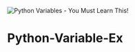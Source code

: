 ![Python Variables - You Must Learn This!](https://github.com/user-attachments/assets/eeea6296-3e92-4c1d-9d5c-3d32cc003297)
# Python-Variable-Ex
